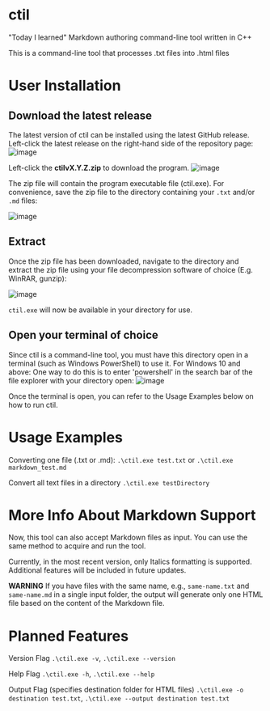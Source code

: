 # ctil

"Today I learned" Markdown authoring command-line tool written in C++

This is a command-line tool that processes .txt files into .html files

# User Installation
## Download the latest release
The latest version of ctil can be installed using the latest GitHub release.
Left-click the latest release on the right-hand side of the repository page:
![image](https://github.com/rjwignar/ctil/assets/78163326/72142ab1-2849-473e-aaf9-cb490439b68c)

Left-click the **ctilvX.Y.Z.zip** to download the program.
![image](https://github.com/rjwignar/ctil/assets/78163326/8ef2a202-64e5-4c0c-8029-c2853563c304)

The zip file will contain the program executable file (ctil.exe). For convenience, save the zip file to the directory containing your `.txt` and/or `.md` files:

![image](https://github.com/rjwignar/ctil/assets/78163326/dd4191e6-29e8-4af3-87f3-bd1b858efa32)

## Extract 
Once the zip file has been downloaded, navigate to the directory and extract the zip file using your file decompression software of choice
(E.g. WinRAR, gunzip):

![image](https://github.com/rjwignar/ctil/assets/78163326/acf88607-17bc-4155-a535-a547bf10ccf9)

`ctil.exe` will now be available in your directory for use.

## Open your terminal of choice
Since ctil is a command-line tool, you must have this directory open in a terminal (such as Windows PowerShell) to use it.
For Windows 10 and above: One way to do this is to enter 'powershell' in the search bar of the file explorer with your directory open:
![image](https://github.com/rjwignar/ctil/assets/78163326/5435ee6b-20ac-4a7a-baf1-0b150c9c3665)

Once the terminal is open, you can refer to the Usage Examples below on how to run ctil.
# Usage Examples
Converting one file (.txt or .md):
`.\ctil.exe test.txt`
or
`.\ctil.exe markdown_test.md`


Convert all text files in a directory
`.\ctil.exe testDirectory`

# More Info About Markdown Support

Now, this tool can also accept Markdown files as input. You can use the same method to acquire and run the tool.

Currently, in the most recent version, only Italics formatting is supported. Additional features will be included in future updates.

**WARNING** If you have files with the same name, e.g., `same-name.txt` and `same-name.md` in a single input folder, the output will generate only one HTML file based on the content of the Markdown file.

# Planned Features
Version Flag
`.\ctil.exe -v`, `.\ctil.exe --version`

Help Flag
`.\ctil.exe -h`, `.\ctil.exe --help`

Output Flag (specifies destination folder for HTML files)
`.\ctil.exe -o destination test.txt`, `.\ctil.exe --output destination test.txt`
